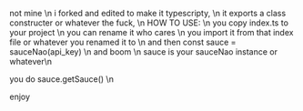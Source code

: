 not mine \n
i forked and edited to make it typescripty, \n
it exports a class constructer or whatever the fuck, \n
HOW TO USE: \n
you copy index.ts to your project \n
you can rename it who cares \n
you import it from that index file or whatever you renamed it to \n 
and then const sauce = sauceNao(api_key) \n
and boom \n
sauce is your sauceNao instance or whatever\n

you do sauce.getSauce(<imageUrlOrPathHere>) \n

enjoy
